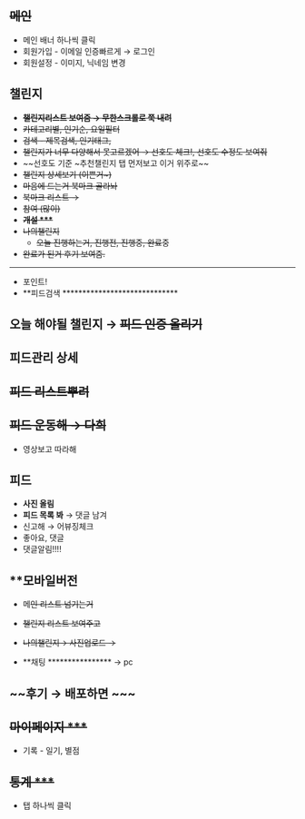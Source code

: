 ## ~~메인~~

- 메인 배너 하나씩 클릭
- 회원가입 - 이메일 인증빠르게 → 로그인
- 회원설정 - 이미지, 닉네임 변경

## 챌린지

- **~~챌린지리스트 보여줌 → 무한스크롤로 쭉 내려~~**
- ~~카테고리별, 인기순, 요일필터~~
- ~~검색 - 제목검색, 인기태그,~~
- ~~챌린지가 너무 다양해서 못고르겠어 → 선호도 체크!, 선호도 수정도 보여줘~~
- ~~선호도 기준 ~추천챌린지 탭 먼저보고 이거 위주로~~
- ~~챌린지 상세보기 (이쁜거~)~~
- ~~마음에 드는거 북마크 골라놔~~
- ~~북마크 리스트 →~~
- ~~참여 (많이)~~
- **~~개설 ***~~**
- ~~나의챌린지~~
    - ~~오늘 진행하는거, 진행전, 진행중, 완료~~중
- ~~완료가 된거 후기 보여줌.~~

******

- 포인트!
- **피드검색 *****************************

## 오늘 해야될 챌린지 → **~~피드 인증 올리기~~**

## 피드관리 상세

 

## ~~피드 리스트뿌려~~

## ~~피드 운동해 → 다희~~

- 영상보고 따라해

## 피드

- **사진 올림**
- **피드 목록 봐** → 댓글 남겨
- 신고해 → 어뷰징체크
- 좋아요, 댓글
- 댓글알림!!!!

## **모바일버전

- 메~~인  리스트 넘기는거~~
- ~~챌린지 리스트 보여주고~~
- ~~나의챌린지→ 사진업로드 →~~

- **채팅 **************** → pc

## ~~후기 → 배포하면 ~~~

## ~~마이페이지 ***~~

- 기록 - 일기, 별점

## ~~통계 ***~~

- 탭 하나씩 클릭